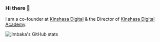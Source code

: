 ### Hi there 👋

I am a co-founder at [Kinshasa Digital](https://kinshasadigital.com) & the Director of [Kinshasa Digital Academy](https://kinshasadigital.academy).

![jlmbaka's GitHub stats](https://github-readme-stats.vercel.app/api?username=jlmbaka&show_icons=true&theme=solarized-dark)


